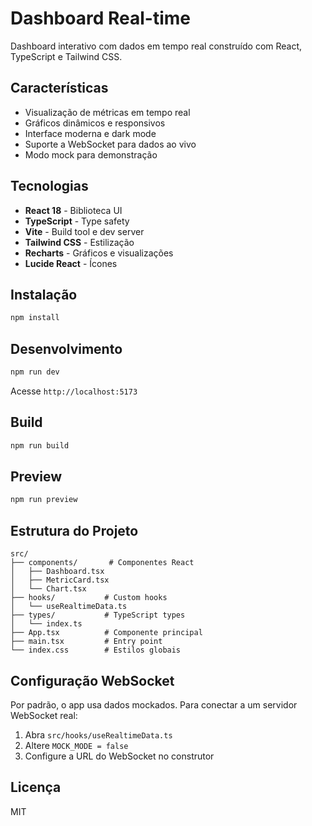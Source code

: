 # Dashboard Real-time

Dashboard interativo com dados em tempo real construído com React, TypeScript e Tailwind CSS.

## Características

- Visualização de métricas em tempo real
- Gráficos dinâmicos e responsivos
- Interface moderna e dark mode
- Suporte a WebSocket para dados ao vivo
- Modo mock para demonstração

## Tecnologias

- **React 18** - Biblioteca UI
- **TypeScript** - Type safety
- **Vite** - Build tool e dev server
- **Tailwind CSS** - Estilização
- **Recharts** - Gráficos e visualizações
- **Lucide React** - Ícones

## Instalação

```bash
npm install
```

## Desenvolvimento

```bash
npm run dev
```

Acesse `http://localhost:5173`

## Build

```bash
npm run build
```

## Preview

```bash
npm run preview
```

## Estrutura do Projeto

```
src/
├── components/       # Componentes React
│   ├── Dashboard.tsx
│   ├── MetricCard.tsx
│   └── Chart.tsx
├── hooks/           # Custom hooks
│   └── useRealtimeData.ts
├── types/           # TypeScript types
│   └── index.ts
├── App.tsx          # Componente principal
├── main.tsx         # Entry point
└── index.css        # Estilos globais
```

## Configuração WebSocket

Por padrão, o app usa dados mockados. Para conectar a um servidor WebSocket real:

1. Abra `src/hooks/useRealtimeData.ts`
2. Altere `MOCK_MODE = false`
3. Configure a URL do WebSocket no construtor

## Licença

MIT
